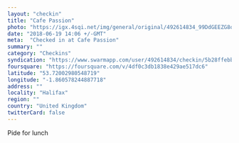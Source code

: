 ```yaml
---
layout: "checkin"
title: "Cafe Passion"
photo: "https://igx.4sqi.net/img/general/original/492614834_99DdGEEZG8omYEpJsXb6YnpXZBHbxrurPLvicNR5TAY.jpg"
date: "2018-06-19 14:06 +/-GMT"
meta:  "Checked in at Cafe Passion"
summary: ""
category: "Checkins"
syndication: "https://www.swarmapp.com/user/492614834/checkin/5b28ffebb9b37b002cca769e"
foursquare: "https://foursquare.com/v/4df0c3db1838e429ae517dc6"
latitude: "53.72002980548719"
longitude: "-1.860578244887718"
address: ""
locality: "Halifax"
region: ""
country: "United Kingdom"
twitterCard: false
---
```

Pide for lunch
